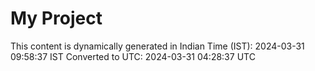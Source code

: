 # My Project

This content is dynamically generated in Indian Time (IST): 2024-03-31 09:58:37 IST
Converted to UTC: 2024-03-31 04:28:37 UTC
